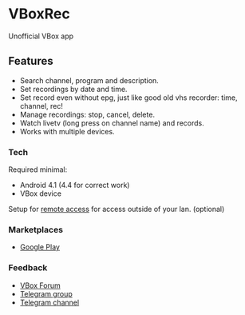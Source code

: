 # VBoxRec
  Unofficial VBox app

## Features

  - Search channel, program and description.
  - Set recordings by date and time.
  - Set record even without epg, just like good old vhs recorder: time, channel, rec!
  - Manage recordings: stop, cancel, delete.
  - Watch livetv (long press on channel name) and records.
  - Works with multiple devices.
  
### Tech

  Required minimal: 
   - Android 4.1 (4.4 for correct work)
   - VBox device
  
  Setup for [remote access](http://community.vboxcomm.com/viewtopic.php?f=12&t=5) for access outside of your lan. (optional)

### Marketplaces

  - [Google Play](https://play.google.com/store/apps/details?id=com.mejsoftware.vbox_recorder)

### Feedback

  - [VBox Forum](http://community.vboxcomm.com/viewtopic.php?f=14&t=525)
  - [Telegram group](http://t.me/vboxcomm_chat)
  - [Telegram channel](http://t.me/vboxcomm)

